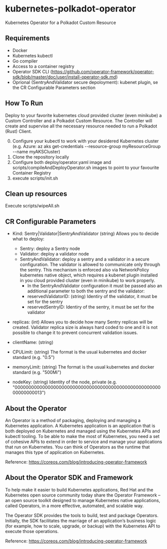 # kubernetes-polkadot-operator
Kubernetes Operator for a Polkadot Custom Resource

## Requirements

* Docker
* Kubernetes kubectl
* Go compiler
* Access to a container registry
* Operator SDK CLI (https://github.com/operator-framework/operator-sdk/blob/master/doc/user/install-operator-sdk.md)
* Oprional (SentryAndValidator secure depoloyment): kubenet plugin, se the CR Configurable Parameters section

## How To Run

Deploy to your favorite kubernetes cloud provided cluster (even minikube) a Custom Controller and a Polkadot Custom Resource. The Controller will create and supervise all the necessary resource needed to run a Polkadot (Rust) Client.

0. Configure your kubectl to work with your desidered Kubernetes cluster 
    (e.g. Azure: az aks get-credentials --resource-group myResourceGroup --name myAKSCluster)
1. Clone the repository locally
2. Configure both deploy/operator.yaml image and scripts/compileAndDeployOperator.sh images to point to your favourite Container Registry
3. execute scripts/init.sh

## Clean up resources

Execute scripts/wipeAll.sh

## CR Configurable Parameters

* Kind: Sentry|Validator|SentryAndValidator (string)
Allows you to decide what to deploy:
    * Sentry: deploy a Sentry node
    * Validator: deploy a validator node
    * SentryAndValidator: deploy a sentry and a validator in a secure configuration. The validator is allowed to communicate only through the sentry. This mechanism is enforced also via NetworkPolicy kubernetes native object, which requires a kubenet plugin installed in you cloud provided cluster (even in minikube) to work properly.
        * In the SentryAndValidator configuration it must be passed also an additional parameter to both the sentry and the validator:
        * reservedValidatorID: (string) Identiry of the validator, it must be set for the sentry
        * reservedSentryID: Identiry of the sentry, it must be set for the validator

* replicas: (int)
Allows you to decide how many Sentry replicas will be created. Validator replica size is always hard coded to one and it is not possible to change it to prevent concurrent validation issues.

* clientName: (string)

* CPULimit: (string)
The format is the usual kubernetes and docker standard (e.g. "0.5")

* memoryLimit: (string)
The format is the usual kubernetes and docker standard (e.g. "500Mi")

* nodeKey: (string)
Identity of the node, private (e.g. "0000000000000000000000000000000000000000000000000000000000000013")

## About the Operator

An Operator is a method of packaging, deploying and managing a Kubernetes application. A Kubernetes application is an application that is both deployed on Kubernetes and managed using the Kubernetes APIs and kubectl tooling. To be able to make the most of Kubernetes, you need a set of cohesive APIs to extend in order to service and manage your applications that run on Kubernetes. You can think of Operators as the runtime that manages this type of application on Kubernetes.

Reference: https://coreos.com/blog/introducing-operator-framework

## About the Operator SDK and Framework

To help make it easier to build Kubernetes applications, Red Hat and the Kubernetes open source community today share the Operator Framework – an open source toolkit designed to manage Kubernetes native applications, called Operators, in a more effective, automated, and scalable way. 

The Operator SDK provides the tools to build, test and package Operators. Initially, the SDK facilitates the marriage of an application’s business logic (for example, how to scale, upgrade, or backup) with the Kubernetes API to execute those operations. 

Reference: https://coreos.com/blog/introducing-operator-framework